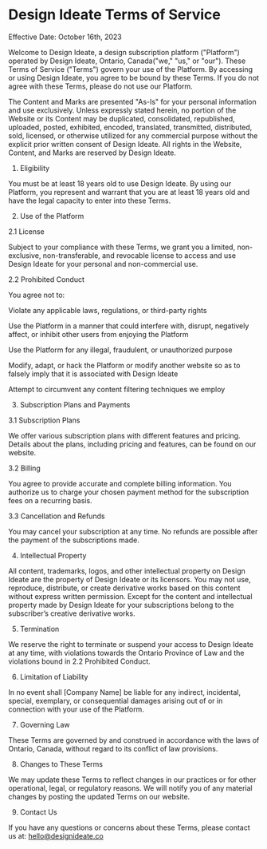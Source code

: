 # Design Ideate Terms of Service

Effective Date: October 16th, 2023

Welcome to Design Ideate, a design subscription platform ("Platform") operated by Design Ideate, Ontario, Canada("we," "us," or "our"). These Terms of Service ("Terms") govern your use of the Platform. By accessing or using Design Ideate, you agree to be bound by these Terms. If you do not agree with these Terms, please do not use our Platform.

The Content and Marks are presented "As-Is" for your personal information and use exclusively. Unless expressly stated herein, no portion of the Website or its Content may be duplicated, consolidated, republished, uploaded, posted, exhibited, encoded, translated, transmitted, distributed, sold, licensed, or otherwise utilized for any commercial purpose without the explicit prior written consent of Design Ideate. All rights in the Website, Content, and Marks are reserved by Design Ideate.

1. Eligibility

You must be at least 18 years old to use Design Ideate. By using our Platform, you represent and warrant that you are at least 18 years old and have the legal capacity to enter into these Terms.

2. Use of the Platform

2.1 License

Subject to your compliance with these Terms, we grant you a limited, non-exclusive, non-transferable, and revocable license to access and use Design Ideate for your personal and non-commercial use.

2.2 Prohibited Conduct

You agree not to:

Violate any applicable laws, regulations, or third-party rights

Use the Platform in a manner that could interfere with, disrupt, negatively affect, or inhibit other users from enjoying the Platform

Use the Platform for any illegal, fraudulent, or unauthorized purpose

Modify, adapt, or hack the Platform or modify another website so as to falsely imply that it is associated with Design Ideate

Attempt to circumvent any content filtering techniques we employ

3. Subscription Plans and Payments

3.1 Subscription Plans

We offer various subscription plans with different features and pricing. Details about the plans, including pricing and features, can be found on our website.

3.2 Billing

You agree to provide accurate and complete billing information. You authorize us to charge your chosen payment method for the subscription fees on a recurring basis.

3.3 Cancellation and Refunds

You may cancel your subscription at any time. No refunds are possible after the payment of the subscriptions made.

4. Intellectual Property

All content, trademarks, logos, and other intellectual property on Design Ideate are the property of Design Ideate or its licensors. You may not use, reproduce, distribute, or create derivative works based on this content without express written permission. Except for the content and intellectual property made by Design Ideate for your subscriptions belong to the subscriber’s creative derivative works.

5. Termination

We reserve the right to terminate or suspend your access to Design Ideate at any time, with violations towards the Ontario Province of Law and the violations bound in 2.2 Prohibited Conduct.

6. Limitation of Liability

In no event shall [Company Name] be liable for any indirect, incidental, special, exemplary, or consequential damages arising out of or in connection with your use of the Platform.

7. Governing Law

These Terms are governed by and construed in accordance with the laws of Ontario, Canada, without regard to its conflict of law provisions.

8. Changes to These Terms

We may update these Terms to reflect changes in our practices or for other operational, legal, or regulatory reasons. We will notify you of any material changes by posting the updated Terms on our website.

9. Contact Us

If you have any questions or concerns about these Terms, please contact us at:
<hello@designideate.co>
